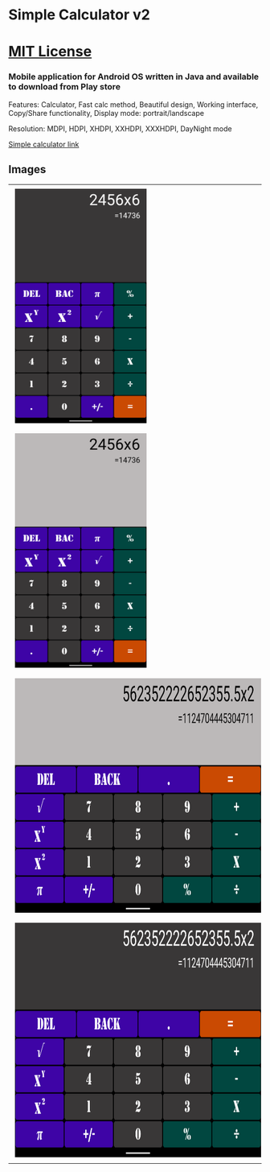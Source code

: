 # Simple Calculator v2
# [MIT License](LICENSE)

### Mobile application for Android OS written in Java and available to download from Play store

<p>Features: Calculator, Fast calc method, Beautiful design, Working interface, Copy/Share functionality, Display mode: portrait/landscape</p>
<p>Resolution: MDPI, HDPI, XHDPI, XXHDPI, XXXHDPI, DayNight mode</p>

<a href="https://play.google.com/store/apps/details?id=com.martinatanasov.simplecalculatorv2">Simple calculator link</a>

## Images


<table>
    <tr>
        <td><img src="images/1.png" height=640 style="max-height: 466px; margin: 6px;" alt="Calculator 1"></td>
    </tr>
    <tr>
        <td><img src="images/2.png" height=640 style="max-height: 466px; margin: 6px;" alt="Calculator 2"></td>
    </tr>
    <tr>
        <td><img src="images/3.png" height=640 style="max-height: 466px; margin: 6px;" alt="Calculator 3"></td>
    </tr>    
    <tr>
        <td><img src="images/4.png" height=640 style="max-height: 466px; margin: 6px;" alt="Calculator 4"></td>
    </tr>
</table>


